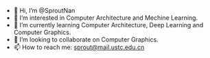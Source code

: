- 👋 Hi, I’m @SproutNan
- 👀 I’m interested in Computer Architecture and Mechine Learning.
- 🌱 I’m currently learning Computer Architecture, Deep Learning and Computer Graphics.
- 💞️ I’m looking to collaborate on Computer Graphics.
- 📫 How to reach me: [sprout@mail.ustc.edu.cn](mailto:sprout@mail.ustc.edu.cn)

<!---
SproutNan/SproutNan is a ✨ special ✨ repository because its `README.md` (this file) appears on your GitHub profile.
You can click the Preview link to take a look at your changes.
--->

